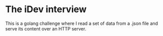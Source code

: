 # The iDev interview

This is a golang challenge where I read a set of data from a .json file and
serve its content over an HTTP server.
